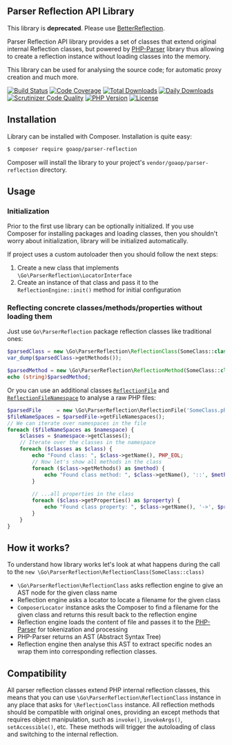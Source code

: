 Parser Reflection API Library
-----------------
This library is **deprecated**. Please use [BetterReflection](https://github.com/Roave/BetterReflection).

Parser Reflection API library provides a set of classes that extend original internal Reflection classes, but powered by [PHP-Parser](https://github.com/nikic/PHP-Parser) library thus allowing to create a reflection instance without loading classes into the memory.

This library can be used for analysing the source code; for automatic proxy creation and much more.

[![Build Status](https://scrutinizer-ci.com/g/goaop/parser-reflection/badges/build.png?b=master)](https://scrutinizer-ci.com/g/goaop/parser-reflection/build-status/master)
[![Code Coverage](https://scrutinizer-ci.com/g/goaop/parser-reflection/badges/coverage.png?b=master)](https://scrutinizer-ci.com/g/goaop/parser-reflection/?branch=master)
[![Total Downloads](https://img.shields.io/packagist/dt/goaop/parser-reflection.svg)](https://packagist.org/packages/goaop/parser-reflection)
[![Daily Downloads](https://img.shields.io/packagist/dd/goaop/parser-reflection.svg)](https://packagist.org/packages/goaop/parser-reflection)
[![Scrutinizer Code Quality](https://scrutinizer-ci.com/g/goaop/parser-reflection/badges/quality-score.png?b=master)](https://scrutinizer-ci.com/g/goaop/parser-reflection/?branch=master)
[![PHP Version](https://img.shields.io/badge/php-%3E%3D%207.1-8892BF.svg)](https://php.net/)
[![License](https://img.shields.io/packagist/l/goaop/parser-reflection.svg)](https://packagist.org/packages/goaop/parser-reflection)

Installation
------------

Library can be installed with Composer. Installation is quite easy:

```bash
$ composer require goaop/parser-reflection
```

Composer will install the library to your project's `vendor/goaop/parser-reflection` directory.

Usage
------------

### Initialization

Prior to the first use library can be optionally initialized. If you use Composer for installing packages and loading classes, 
then you shouldn't worry about initialization, library will be initialized automatically.

If project uses a custom autoloader then you should follow the next steps:

1. Create a new class that implements `\Go\ParserReflection\LocatorInterface`
2. Create an instance of that class and pass it to the `ReflectionEngine::init()` method for initial configuration

### Reflecting concrete classes/methods/properties without loading them

Just use `Go\ParserReflection` package reflection classes like traditional ones:

```php
$parsedClass = new \Go\ParserReflection\ReflectionClass(SomeClass::class);
var_dump($parsedClass->getMethods());

$parsedMethod = new \Go\ParserReflection\ReflectionMethod(SomeClass::class, 'someMethod');
echo (string)$parsedMethod;
```

Or you can use an additional classes [`ReflectionFile`][0] and [`ReflectionFileNamespace`][1] to analyse a raw PHP files:

```php
$parsedFile     = new \Go\ParserReflection\ReflectionFile('SomeClass.php');
$fileNameSpaces = $parsedFile->getFileNamespaces();
// We can iterate over namespaces in the file
foreach ($fileNameSpaces as $namespace) {
    $classes = $namespace->getClasses();
    // Iterate over the classes in the namespace
    foreach ($classes as $class) {
        echo "Found class: ", $class->getName(), PHP_EOL;
        // Now let's show all methods in the class
        foreach ($class->getMethods() as $method) {
            echo "Found class method: ", $class->getName(), '::', $method->getName(), PHP_EOL;
        }
        
        // ...all properties in the class
        foreach ($class->getProperties() as $property) {
            echo "Found class property: ", $class->getName(), '->', $property->getName(), PHP_EOL;
        }
    }
}
```

How it works?
------------

To understand how library works let's look at what happens during the call to the `new \Go\ParserReflection\ReflectionClass(SomeClass::class)`

 * `\Go\ParserReflection\ReflectionClass` asks reflection engine to give an AST node for the given class name
 * Reflection engine asks a locator to locate a filename for the given class
 * `ComposerLocator` instance asks the Composer to find a filename for the given class and returns this result back to the reflection engine
 * Reflection engine loads the content of file and passes it to the [PHP-Parser](https://github.com/nikic/PHP-Parser) for tokenization and processing
 * PHP-Parser returns an AST (Abstract Syntax Tree)
 * Reflection engine then analyse this AST to extract specific nodes an wrap them into corresponding reflection classes.

Compatibility
------------

All parser reflection classes extend PHP internal reflection classes, this means that you can use `\Go\ParserReflection\ReflectionClass` instance in any place that asks for `\ReflectionClass` instance. All reflection methods should be compatible with original ones, providing an  except methods that requires object manipulation, such as `invoke()`, `invokeArgs()`, `setAccessible()`, etc. These methods will trigger the autoloading of class and switching to the internal reflection.

[0]: docs/reflection_file.md
[1]: docs/reflection_file_namespace.md
